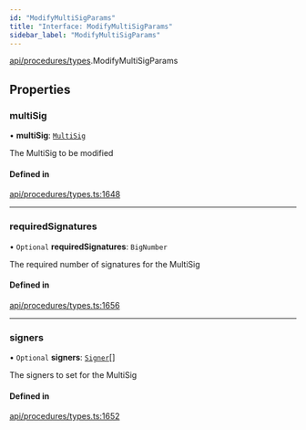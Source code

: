 ```yaml
---
id: "ModifyMultiSigParams"
title: "Interface: ModifyMultiSigParams"
sidebar_label: "ModifyMultiSigParams"
---
```


[api/procedures/types](../../../../../modules/API/Procedures/Types/Types.md).ModifyMultiSigParams

## Properties

### multiSig

• **multiSig**: [`MultiSig`](../../../../../classes/API/Entities/Account/MultiSig/MultiSig.md)

The MultiSig to be modified

#### Defined in

[api/procedures/types.ts:1648](https://github.com/PolymeshAssociation/polymesh-sdk/blob/c8da9dfce/src/api/procedures/types.ts#L1648)

___

### requiredSignatures

• `Optional` **requiredSignatures**: `BigNumber`

The required number of signatures for the MultiSig

#### Defined in

[api/procedures/types.ts:1656](https://github.com/PolymeshAssociation/polymesh-sdk/blob/c8da9dfce/src/api/procedures/types.ts#L1656)

___

### signers

• `Optional` **signers**: [`Signer`](../../../../../modules/API/Entities/Types/Types.md#signer)[]

The signers to set for the MultiSig

#### Defined in

[api/procedures/types.ts:1652](https://github.com/PolymeshAssociation/polymesh-sdk/blob/c8da9dfce/src/api/procedures/types.ts#L1652)
